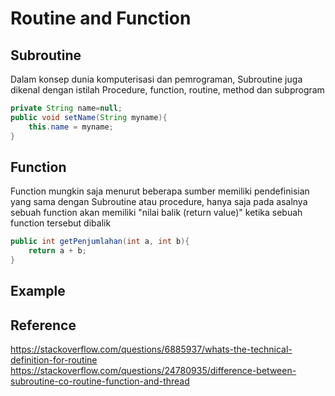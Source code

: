 # Routine and Function
## Subroutine 
Dalam konsep dunia komputerisasi dan pemrograman, Subroutine juga dikenal dengan istilah Procedure, function, routine, method dan subprogram
```java
private String name=null;
public void setName(String myname){
	this.name = myname;
}
```

## Function
Function mungkin saja menurut beberapa sumber memiliki pendefinisian yang sama dengan Subroutine atau procedure, hanya saja pada asalnya sebuah function akan memiliki "nilai balik (return value)" ketika sebuah function tersebut dibalik

```java
public int getPenjumlahan(int a, int b){
	return a + b;
}
```
  
## Example
## Reference 
https://stackoverflow.com/questions/6885937/whats-the-technical-definition-for-routine
https://stackoverflow.com/questions/24780935/difference-between-subroutine-co-routine-function-and-thread